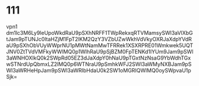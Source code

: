 # 111
vpn1
dm1lc3M6Ly9leUpoWkdRaU9pSXhNRFF1TWpRekxqRTVMamsySWl3aVlXbGtJam9pTUNJc0ltaHZjM1FpT2lKM2QzY3VZbUZwWkhVdVkyOXRJaXdpYVdRaU9pSXhObVUyWWprNU1pMWtNamMwTFRRek1XSXRPRE01Wmkwek5UQTJNV0ZtTVdVMFkyWWlMQ0p1WlhRaU9pSjBZM0FpTENKd1lYUm9Jam9pSWl3aWNHOXlkQ0k2SWpRd05EZ3dJaXdpY0hNaU9pTGxtNzNsaG9YbWdhTGxwSTNrdUpQbmxLZ2lMQ0p6WTNraU9pSmhkWFJ2SWl3aWMyNXBJam9pSWl3aWRHeHpJam9pSWl3aWRIbHdaU0k2SW1oMGRIQWlMQ0oySWpvaU1pSjk=
